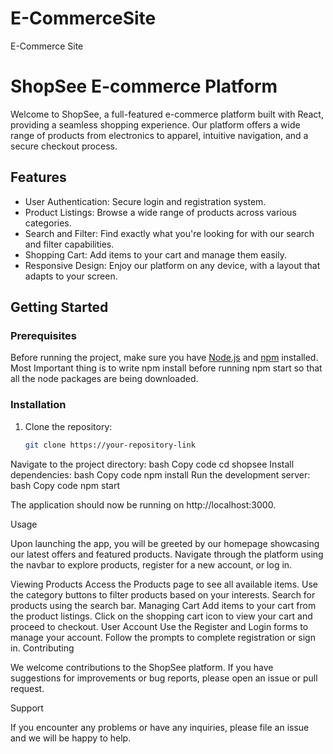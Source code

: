 # E-CommerceSite
E-Commerce Site
# ShopSee E-commerce Platform

Welcome to ShopSee, a full-featured e-commerce platform built with React, providing a seamless shopping experience. Our platform offers a wide range of products from electronics to apparel, intuitive navigation, and a secure checkout process.

## Features

- User Authentication: Secure login and registration system.
- Product Listings: Browse a wide range of products across various categories.
- Search and Filter: Find exactly what you're looking for with our search and filter capabilities.
- Shopping Cart: Add items to your cart and manage them easily.
- Responsive Design: Enjoy our platform on any device, with a layout that adapts to your screen.

## Getting Started

### Prerequisites

Before running the project, make sure you have [Node.js](https://nodejs.org/) and [npm](https://www.npmjs.com/) installed.
Most Important thing is to write npm install before running npm start so that all the node packages are being downloaded.

### Installation

1. Clone the repository:
   ```bash
   git clone https://your-repository-link
Navigate to the project directory:
bash
Copy code
cd shopsee
Install dependencies:
bash
Copy code
npm install
Run the development server:
bash
Copy code
npm start

The application should now be running on http://localhost:3000.

Usage

Upon launching the app, you will be greeted by our homepage showcasing our latest offers and featured products. Navigate through the platform using the navbar to explore products, register for a new account, or log in.

Viewing Products
Access the Products page to see all available items.
Use the category buttons to filter products based on your interests.
Search for products using the search bar.
Managing Cart
Add items to your cart from the product listings.
Click on the shopping cart icon to view your cart and proceed to checkout.
User Account
Use the Register and Login forms to manage your account.
Follow the prompts to complete registration or sign in.
Contributing

We welcome contributions to the ShopSee platform. If you have suggestions for improvements or bug reports, please open an issue or pull request.

Support

If you encounter any problems or have any inquiries, please file an issue and we will be happy to help.


